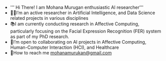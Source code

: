-  ''' Hi There! I am Mohana Murugan enthusiastic AI researcher''' 
- 👩‍💻I’m an active researcher in Artificial Intelligence, and Data Science related projects in various disciplines 
- 📚I am currently conducting research in Affective Computing, particularly focusing on the Facial Expression Recognition (FER) system as part of my PhD research.
- 🎯I’m open to collaborating on AI projects in Affective Computing, Human-Computer Interaction (HCI), and Healthcare
- 📩How to reach me mohanamurukan@gmail.com

<!---
Mohana-AI/Mohana-AI is a ✨ special ✨ repository because its `README.md` (this file) appears on your GitHub profile.
You can click the Preview link to take a look at your changes.
--->
